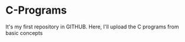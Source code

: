 # C-Programs
It's my first repository in GITHUB. Here, I'll upload the C programs from basic concepts
